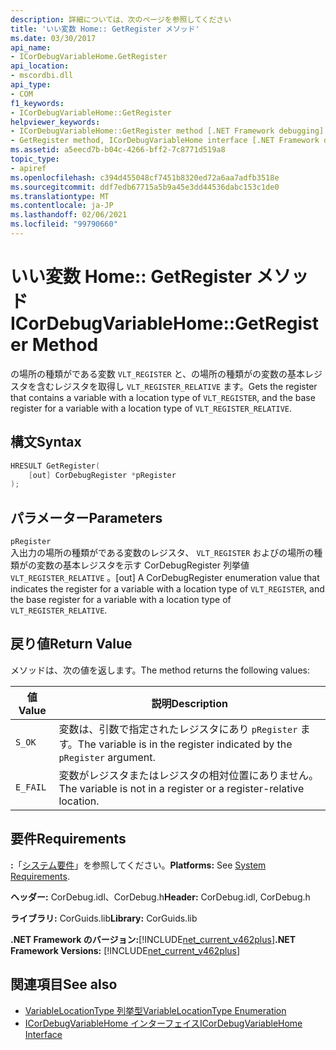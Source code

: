 ```yaml
---
description: 詳細については、次のページを参照してください
title: 'いい変数 Home:: GetRegister メソッド'
ms.date: 03/30/2017
api_name:
- ICorDebugVariableHome.GetRegister
api_location:
- mscordbi.dll
api_type:
- COM
f1_keywords:
- ICorDebugVariableHome::GetRegister
helpviewer_keywords:
- ICorDebugVariableHome::GetRegister method [.NET Framework debugging]
- GetRegister method, ICorDebugVariableHome interface [.NET Framework debugging]
ms.assetid: a5eecd7b-b04c-4266-bff2-7c8771d519a8
topic_type:
- apiref
ms.openlocfilehash: c394d455048cf7451b8320ed72a6aa7adfb3518e
ms.sourcegitcommit: ddf7edb67715a5b9a45e3dd44536dabc153c1de0
ms.translationtype: MT
ms.contentlocale: ja-JP
ms.lasthandoff: 02/06/2021
ms.locfileid: "99790660"
---
```

# <a name="icordebugvariablehomegetregister-method"></a><span data-ttu-id="fa676-103">いい変数 Home:: GetRegister メソッド</span><span class="sxs-lookup"><span data-stu-id="fa676-103">ICorDebugVariableHome::GetRegister Method</span></span>

<span data-ttu-id="fa676-104">の場所の種類がである変数 `VLT_REGISTER` と、の場所の種類がの変数の基本レジスタを含むレジスタを取得し `VLT_REGISTER_RELATIVE` ます。</span><span class="sxs-lookup"><span data-stu-id="fa676-104">Gets the register that contains a variable with a location type of `VLT_REGISTER`, and the base register for a variable with a location type of `VLT_REGISTER_RELATIVE`.</span></span>  
  
## <a name="syntax"></a><span data-ttu-id="fa676-105">構文</span><span class="sxs-lookup"><span data-stu-id="fa676-105">Syntax</span></span>  
  
```cpp  
HRESULT GetRegister(  
    [out] CorDebugRegister *pRegister  
);  
```  
  
## <a name="parameters"></a><span data-ttu-id="fa676-106">パラメーター</span><span class="sxs-lookup"><span data-stu-id="fa676-106">Parameters</span></span>  

 `pRegister`  
 <span data-ttu-id="fa676-107">入出力の場所の種類がである変数のレジスタ、 `VLT_REGISTER` およびの場所の種類がの変数の基本レジスタを示す CorDebugRegister 列挙値 `VLT_REGISTER_RELATIVE` 。</span><span class="sxs-lookup"><span data-stu-id="fa676-107">[out] A CorDebugRegister enumeration value  that indicates the register for a variable with a location type of `VLT_REGISTER`, and the base register for a variable with a location type of `VLT_REGISTER_RELATIVE`.</span></span>  
  
## <a name="return-value"></a><span data-ttu-id="fa676-108">戻り値</span><span class="sxs-lookup"><span data-stu-id="fa676-108">Return Value</span></span>  

 <span data-ttu-id="fa676-109">メソッドは、次の値を返します。</span><span class="sxs-lookup"><span data-stu-id="fa676-109">The method returns the following values:</span></span>  
  
|<span data-ttu-id="fa676-110">値</span><span class="sxs-lookup"><span data-stu-id="fa676-110">Value</span></span>|<span data-ttu-id="fa676-111">説明</span><span class="sxs-lookup"><span data-stu-id="fa676-111">Description</span></span>|  
|-----------|-----------------|  
|`S_OK`|<span data-ttu-id="fa676-112">変数は、引数で指定されたレジスタにあり `pRegister` ます。</span><span class="sxs-lookup"><span data-stu-id="fa676-112">The variable is in the register indicated by the `pRegister` argument.</span></span>|  
|`E_FAIL`|<span data-ttu-id="fa676-113">変数がレジスタまたはレジスタの相対位置にありません。</span><span class="sxs-lookup"><span data-stu-id="fa676-113">The variable is not in a register or a register-relative location.</span></span>|  
  
## <a name="requirements"></a><span data-ttu-id="fa676-114">要件</span><span class="sxs-lookup"><span data-stu-id="fa676-114">Requirements</span></span>  

 <span data-ttu-id="fa676-115">**:**「[システム要件](../../get-started/system-requirements.md)」を参照してください。</span><span class="sxs-lookup"><span data-stu-id="fa676-115">**Platforms:** See [System Requirements](../../get-started/system-requirements.md).</span></span>  
  
 <span data-ttu-id="fa676-116">**ヘッダー:** CorDebug.idl、CorDebug.h</span><span class="sxs-lookup"><span data-stu-id="fa676-116">**Header:** CorDebug.idl, CorDebug.h</span></span>  
  
 <span data-ttu-id="fa676-117">**ライブラリ:** CorGuids.lib</span><span class="sxs-lookup"><span data-stu-id="fa676-117">**Library:** CorGuids.lib</span></span>  
  
 <span data-ttu-id="fa676-118">**.NET Framework のバージョン:**[!INCLUDE[net_current_v462plus](../../../../includes/net-current-v462plus-md.md)]</span><span class="sxs-lookup"><span data-stu-id="fa676-118">**.NET Framework Versions:** [!INCLUDE[net_current_v462plus](../../../../includes/net-current-v462plus-md.md)]</span></span>  
  
## <a name="see-also"></a><span data-ttu-id="fa676-119">関連項目</span><span class="sxs-lookup"><span data-stu-id="fa676-119">See also</span></span>

- [<span data-ttu-id="fa676-120">VariableLocationType 列挙型</span><span class="sxs-lookup"><span data-stu-id="fa676-120">VariableLocationType Enumeration</span></span>](variablelocationtype-enumeration.md)
- [<span data-ttu-id="fa676-121">ICorDebugVariableHome インターフェイス</span><span class="sxs-lookup"><span data-stu-id="fa676-121">ICorDebugVariableHome Interface</span></span>](icordebugvariablehome-interface.md)
